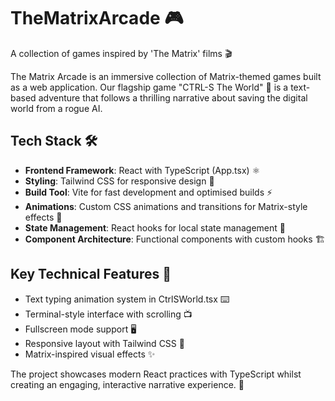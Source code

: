 # TheMatrixArcade 🎮
A collection of games inspired by 'The Matrix' films 🎬

The Matrix Arcade is an immersive collection of Matrix-themed games built as a web application. Our flagship game "CTRL-S The World" 💾 is a text-based adventure that follows a thrilling narrative about saving the digital world from a rogue AI.

## Tech Stack 🛠️

- **Frontend Framework**: React with TypeScript (App.tsx) ⚛️
- **Styling**: Tailwind CSS for responsive design 🎨
- **Build Tool**: Vite for fast development and optimised builds ⚡
- **Animations**: Custom CSS animations and transitions for Matrix-style effects 🌟
- **State Management**: React hooks for local state management 🔄
- **Component Architecture**: Functional components with custom hooks 🏗️

## Key Technical Features 🔑

- Text typing animation system in CtrlSWorld.tsx ⌨️
- Terminal-style interface with scrolling 📺
- Fullscreen mode support 🖥️
- Responsive layout with Tailwind CSS 📱
- Matrix-inspired visual effects ✨

The project showcases modern React practices with TypeScript whilst creating an engaging, interactive narrative experience. 🚀